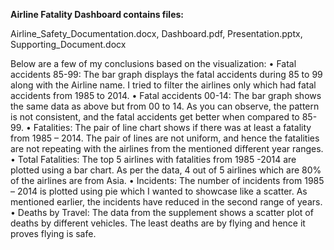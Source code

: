 
**Airline Fatality Dashboard contains files:**

Airline_Safety_Documentation.docx, Dashboard.pdf, Presentation.pptx, Supporting_Document.docx

Below are a few of my conclusions based on the visualization:
•	Fatal accidents 85-99: The bar graph displays the fatal accidents during 85 to 99 along with the Airline name. I tried to filter the airlines only which had fatal accidents from 1985 to 2014.
•	Fatal accidents 00-14: The bar graph shows the same data as above but from 00 to 14. As you can observe, the pattern is not consistent, and the fatal accidents get better when compared to 85-99.
•	Fatalities: The pair of line chart shows if there was at least a fatality from 1985 – 2014. The pair of lines are not uniform, and hence the fatalities are not repeating with the airlines from the mentioned different year ranges.
•	Total Fatalities: The top 5 airlines with fatalities from 1985 -2014 are plotted using a bar chart. As per the data, 4 out of 5 airlines which are 80% of the airlines are from Asia.
•	Incidents: The number of incidents from 1985 – 2014 is plotted using pie which I wanted to showcase like a scatter. As mentioned earlier, the incidents have reduced in the second range of years.
•	Deaths by Travel: The data from the supplement shows a scatter plot of deaths by different vehicles. The least deaths are by flying and hence it proves flying is safe.

